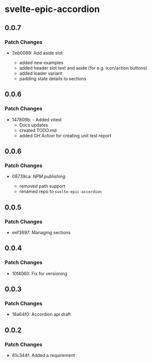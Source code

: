 # svelte-epic-accordion

## 0.0.7

### Patch Changes

- 2eb0089: Add aside slot

  - added new examples
  - added header slot text and aside (for e.g. icon/action buttons)
  - added loader variant
  - padding state details to sections

## 0.0.6

### Patch Changes

- 147809b: - Added vitest
  - Docs updates
  - created TODO.md
  - added GH Action for creating unit test report

## 0.0.6

### Patch Changes

- 08739ca: _NPM publishing_

  - removed path support
  - renamed repo to `svelte-epic-accordion`

## 0.0.5

### Patch Changes

- eef3697: Managing sections

## 0.0.4

### Patch Changes

- 10f4060: Fix for versioning

## 0.0.3

### Patch Changes

- 18a64f0: Accordion api draft

## 0.0.2

### Patch Changes

- 81c344f: Added a requirement
